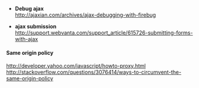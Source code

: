 * **Debug ajax**   
http://ajaxian.com/archives/ajax-debugging-with-firebug

* **ajax submission**   
http://support.webvanta.com/support_article/615726-submitting-forms-with-ajax

#### Same origin policy 
http://developer.yahoo.com/javascript/howto-proxy.html   
http://stackoverflow.com/questions/3076414/ways-to-circumvent-the-same-origin-policy   